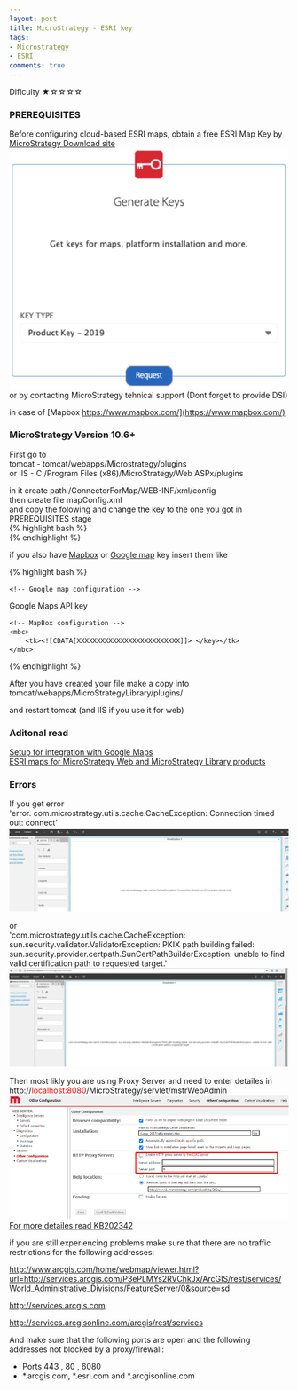```yaml
---
layout: post
title: MicroStrategy - ESRI key
tags:
- Microstrategy
- ESRI
comments: true
---
```

Dificulty ★☆☆☆☆

### PREREQUISITES

Before configuring cloud-based ESRI maps, obtain a free ESRI Map Key by
[MicroStrategy Download site](https://community.microstrategy.com/s/products)<br />
![Generate_key](/img/20210520_0005/Generate_key.png) <br />
or by contacting MicroStrategy tehnical support (Dont forget to provide DSI)

in case of [Mapbox https://www.mapbox.com/](https://www.mapbox.com/)

### MicroStrategy Version 10.6+

First go to  <br />
tomcat - tomcat/webapps/Microstrategy/plugins  <br />
or IIS - C:/Program Files (x86)/MicroStrategy/Web ASPx/plugins

in it create path /ConnectorForMap/WEB-INF/xml/config  <br />
then create file mapConfig.xml  <br />
and copy the folowing and change the key to the one you got in PREREQUISITES stage <br />
{% highlight bash %}
<mc> 
  <ec>
    <apps>
        <key> <![CDATA[XXXXXXXXXXXXXXXXXXXXXXXXXX]]> </key>
    </apps>
  </ec>
</mc>  
{% endhighlight %}
    
if you also have [Mapbox](https://www.mapbox.com/) or [Google map](https://www2.microstrategy.com/producthelp/Current/GISHelp/WebHelp/Lang_1033/Content/Google_Setup.htm) key insert them like

{% highlight bash %}
<mc>
	<!-- ESRI map configuration -->
	<ec>
		<apps>
			<key><![CDATA[XXXXXXXXXXXXXXXXXXXXXXXXXX]]> </key>
		</apps>
	</ec>

	<!-- Google map configuration -->
  
  <gc>
    <mk isPremier=false>Google Maps API key</mk>
  </gc>

	<!-- MapBox configuration -->
	<mbc>
		<tk><![CDATA[XXXXXXXXXXXXXXXXXXXXXXXXXX]]> </key></tk>
	</mbc>
</mc>
{% endhighlight %}

After you have created your file make a copy into 
tomcat/webapps/MicroStrategyLibrary/plugins/

and restart tomcat (and IIS if you use it for web)

### Aditonal read
[Setup for integration with Google Maps](https://www2.microstrategy.com/producthelp/Current/GISHelp/WebHelp/Lang_1033/Content/Google_Setup.htm)  <br />
[ESRI maps for MicroStrategy Web and MicroStrategy Library products](https://community.microstrategy.com/s/article/KB45064-How-to-activate-cloud-based-ESRI-maps-for-MicroStrategy?language=en_US)

### Errors
If you get error  <br />
'error. com.microstrategy.utils.cache.CacheException: Connection timed out: connect'  <br />
![ESRIConnectionError](/img/20210520_0005/EsriConnectionError.png)

or  <br />
'com.microstrategy.utils.cache.CacheException: sun.security.validator.ValidatorException: PKIX path building failed: sun.security.provider.certpath.SunCertPathBuilderException: unable to find valid certification path to requested target.'  <br />
![ESRIConnectionError1](/img/20210520_0005/EsriConnectionError1.gif)

Then most likly you are using Proxy Server and need to enter detailes in  <br />
http://<font color='red'>localhost:8080</font>/MicroStrategy/servlet/mstrWebAdmin  <br />
![EsriProxy](/img/20210520_0005/EsriProxy.png)
[For more detailes read KB202342](https://community.microstrategy.com/s/article/KB202342-Support-using-proxy-server-to-send-HTTP-request-to-ESRI?language=en_US)

if you are still experiencing problems make sure that there are no traffic restrictions for the following addresses:

http://www.arcgis.com/home/webmap/viewer.html?url=http://services.arcgis.com/P3ePLMYs2RVChkJx/ArcGIS/rest/services/World_Administrative_Divisions/FeatureServer/0&source=sd

http://services.arcgis.com
 
http://services.arcgisonline.com/arcgis/rest/services 

And make sure that the following ports are open and the following addresses not blocked by a proxy/firewall:

- Ports 443 , 80 , 6080 
- *.arcgis.com, *.esri.com and *.arcgisonline.com
